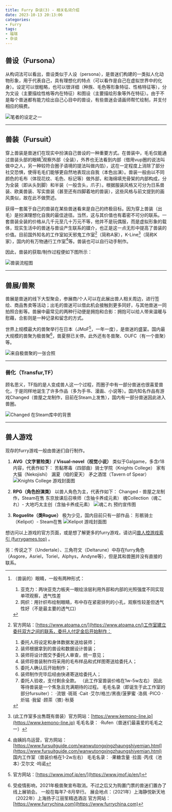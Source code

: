 ```yaml
---
title: Furry 杂谈(3) - 相关名词介绍
date: 2023-10-13 20:13:06
categories:
- Furry
tags:
- 福瑞
- 杂谈
---
```


## 兽设（Fursona）

从构词法可以看出，兽设类似于人设（persona），是兽迷们构建的一类拟人化动物形象，用于代表自己，具有理想化的特点（可以看作是自己在虚拟世界中的化身）。设定可以很粗略，也可以很详细（种族、毛色等形象特征、性格特征等），分为文设（主要描绘性格等内在特征）和图设（主要描绘形象等外在特征）。由于不是每个兽迷都有能力绘出自己心目中的兽设，有些兽迷会请画师帮忙绘制，并支付相应的稿费。

![笔者的设定之一](双视图_8TOEe1vlHR.jpg "笔者的设定之一")

***

## 兽装（Fursuit）

穿上兽装是兽迷们在现实中扮演自己兽设的一种重要方式。在兽装中，毛毛仅能通过兽装头部的眼睛[^1]观察外部（全装），外界也无法看到内部（借用vup圈的说法叫做中之人，另一种较符合圈子语境的提法叫做内馅），这在一定程度上消除了部分社交恐惧，使得毛毛们能够更自然地表现出自我（本色出演）。兽装一般由以不同颜色的毛布（体现花纹、毛色、标记等）做外部，和海绵填充骨架的内部构成，分为全装（即从头到脚）和半装（一般含头，爪子）。根据服装风格又可分为日系兽装、欧美兽装、写实兽装（甚至还有四脚着地的兽装），这些风格与前文提到的画风类似，故在此不做赘述。

获得一套属于自己的兽装在某些兽迷看来是自己的终极目标。因为穿上兽装（出毛）是扮演理想化自我的最佳途径。当然，这与其价值也有着密不可分的联系。一套兽装全装的价格从几千元至几十万元不等，他并不是玩偶服，而是虚拟形象的载体，现实生活中的兽迷与兽设产生联系的媒介，也正是这一点无形中提高了兽装的价值。目前国外知名的工作室如天邪鬼工作室[^2]（简称A家），K-Line[^3]（简称K家），国内的有万物通行工作室[^4]等。兽装也可以自行动手制作。

因此，兽装的获取/制作过程便如下图所示：

![兽装流程图](fursuit_chart.png "兽装流程图")

***

## 兽展/兽聚

兽展是兽迷的线下大型聚会，参展商/个人可以在此展出兽人相关周边，进行签绘、商品售卖等活动；出毛的兽迷可以借此机会接触到更多同好，与其他兽迷一同拍照合影等。兽展中最常见的两种行动便是拥抱和合影：拥抱可以给人带来温暖与慰藉，合影则是一种记录和留念的方式。

世界上规模最大的兽聚举行在日本（JMoF[^5]，一年一度），是兽迷的盛宴。国内最大规模的兽聚为极兽聚[^6]，兽夏祭已关停。此外还有冬兽聚、OUFC（有一个兽聚）等。

![来自极兽聚的一张合照](image_XYkRmYxFQE.png "来自极兽聚的一张合照")

***

### 兽化（Transfur,TF）

顾名思义，TF指的是人变成兽人这一个过程，而圈子中有一部分兽迷也很喜爱兽化，于是同样地诞生了许多作品（多为手书、漫画、小说等）。国内知名作品有游戏Changed（兽屋之龙制作，目前在Steam上发售），国内有一部分兽迷因此进入兽圈。

![Changed 在Steam库中的背景](image_Knbeyw9OMT.png "Changed 在Steam库中的背景")

***

## 兽人游戏

现存的furry游戏一般由兽迷们自行制作。

1.  **AVG（文字冒险类）/ Visual-novel（视觉小说）**
    类似于Galgame，多含r18内容，代表作如下：
    苦黏寒毒（四部曲）骑士学院（Knights College）
    家有大猫（Nekojishi） 漏夏（咱的夏天）
    矛之酒馆（Tavern of Spear）
![Knights College  游戏封面图](image_3-JOnr8JHa.png "Knights College  游戏封面图")

2.  **RPG（角色扮演类）**
    以兽人角色为主，代表作如下：
    Changed - 兽屋之龙制作，Steam在售
    东京放课后召唤师（含抽卡养成元素）
    魂Collection（魂これ）- 大地巧太主创（含抽卡养成元素）
![魂これ  预约宣传图](image_D8X-cyYBg_.png "魂これ  预约宣传图")


3.  **Roguelite（类Rogue）**
    极为少见，国内目前只有一部作品：
    形骸骑士（Kelipot）- Steam在售
![Kelipot  游戏封面图](image_gSA41iewUc.png "Kelipot  游戏封面图")

想访问以上游戏的官方页面，或是想了解更多的furry游戏，请访问[兽人控游戏索引 (furrygames.top)](https://furrygames.top/zh-cn/list.html "兽人控游戏索引 (furrygames.top)") 。



另：传说之下（Undertale）、三角符文（Deltarune）中存在furry角色（Asgore，Asriel，Toriel，Alphys，Andyne等），但是其和兽圈并没有直接的联系。


[^1]: （兽装的）眼睛，一般有两种形式：
    1. 亚克力：两块亚克力板夹一眼绘涂层利用外部和内部的光照强度不同实现单项观察，透气性差
    2. 网织：用针织布绘制眼睛，布中存在紧密排列的小孔，观察性较差但透气性好（不是最主要的透气口）

[^2]: 官方网站：[https://www.atoama.cn/](https://www.atoama.cn/)工作室建立委托双方之间的联系，委托人付定金后开始制作：
    1. 委托人将设定和身体数据发送给装师；
    2. 装师根据拿到的兽设和数据设计兽装；
    3. 装师将设计图交予委托人审查，统一意见；
    4. 装师将兽装制作将采用的毛布样品和式样图寄送给委托人；
    5. 委托人确认后开始制作；
    6. 装师制作完毕后经由快递寄送给委托人；
    7. 委托人验收，支付剩余全款。
    （此工作室兽装价格在1w-5w左右）
    因此等待兽装是一个焦急且充满期待的过程。
    毛毛名录（即诞生于此工作室的部分fursuiter）：
    ·流银 ·斑斑 ·Cait ·艾尔/格兰/黑夜/菠萝蜜
    ·洛佩 ·PICO ·炘铭 ·我留 ·顾茶（猹）·秋葵

[^3]: (此工作室多出售既有兽装）官方网站：[https://www.kemono-line.jp](https://www.kemono-line.jp)
    毛毛名录：
    ·Rufen（兽迷们最喜爱的毛毛之一）

[^4]: 由姨妈鸟运营，官方网站：[https://www.fursuitguide.com/wanwutongxingzhaungshiyemian.html](https://www.fursuitguide.com/wanwutongxingzhaungshiyemian.html)
    国内工作室（兽装价格在1-2w左右）
    毛毛名录：
    ·果糖含量 ·拉面 ·丙戌（池本）·艾尔文 ·呜诺

[^5]: 官方网站：[https://www.jmof.jp/en/](https://www.jmof.jp/en/)

[^6]: 受疫情影响，2021年极兽聚宣布取消。不过之后又为购置门票的兽迷们置办了线上展销会。
    一般在每年7-8月举行。
    展会地点：（2021年）上海静悦新天地 （2022年）上海扬子江丽笙精选酒店
    官方网站：[https://www.furrychina.com](https://www.furrychina.com)
